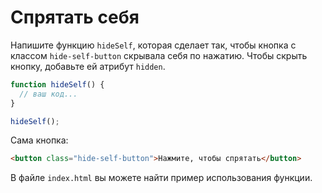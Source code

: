 # Спрятать себя

Напишите функцию `hideSelf`, которая сделает так, чтобы кнопка с классом `hide-self-button` скрывала себя по нажатию. Чтобы скрыть кнопку, добавьте ей атрибут `hidden`.

```js
function hideSelf() {
  // ваш код...
}

hideSelf();
```

Сама кнопка:
```html
<button class="hide-self-button">Нажмите, чтобы спрятать</button>
```

В файле `index.html` вы можете найти пример использования функции.
